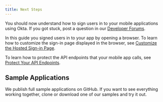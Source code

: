 ```yaml
---
title: Next Steps
---
```

You should now understand how to sign users in to your mobile applications using Okta. If you got stuck, post a question in our [Developer Forums](https://devforum.okta.com).

In this guide you signed users in to your app by opening a browser. To learn how to customize the sign-in page displayed in the browser, see [Customize the Hosted Sign-in Page](https://developer.okta.com/docs/guides/custom-hosted-signin/).
<!-- Link to Building a Custom Sign-in Page guide -->

To learn how to protect the API endpoints that your mobile app calls, see [Protect Your API Endpoints](/guides/protect-your-api/).


## Sample Applications

We publish full sample applications on GitHub. If you want to see everything working together, clone or download one of our samples and try it out.

<StackSelector snippet="samples"/>
